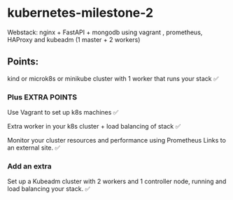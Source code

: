# kubernetes-milestone-2
Webstack: nginx + FastAPI + mongodb using vagrant , prometheus, HAProxy and kubeadm (1 master + 2 workers)

## Points:
kind or microk8s or minikube cluster with 1 worker that runs your stack :white_check_mark:

### Plus EXTRA POINTS

Use Vagrant to set up k8s machines :white_check_mark:

Extra worker in your k8s cluster + load balancing of stack :white_check_mark:

Monitor your cluster resources and performance using Prometheus Links to an external site. :white_check_mark:

### Add an extra 

Set up a Kubeadm cluster with 2 workers and 1 controller node, running and load balancing your stack. :white_check_mark: